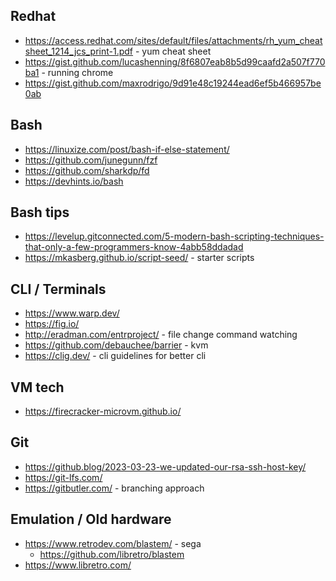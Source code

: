 ## Redhat

- https://access.redhat.com/sites/default/files/attachments/rh_yum_cheatsheet_1214_jcs_print-1.pdf - yum cheat sheet
- https://gist.github.com/lucashenning/8f6807eab8b5d99caafd2a507f770ba1 - running chrome
- https://gist.github.com/maxrodrigo/9d91e48c19244ead6ef5b466957be0ab

## Bash

- https://linuxize.com/post/bash-if-else-statement/
- https://github.com/junegunn/fzf
- https://github.com/sharkdp/fd
- https://devhints.io/bash

## Bash tips

- https://levelup.gitconnected.com/5-modern-bash-scripting-techniques-that-only-a-few-programmers-know-4abb58ddadad
- https://mkasberg.github.io/script-seed/ - starter scripts

## CLI / Terminals

- https://www.warp.dev/
- https://fig.io/
- http://eradman.com/entrproject/ - file change command watching
- https://github.com/debauchee/barrier - kvm
- https://clig.dev/ - cli guidelines for better cli

## VM tech

- https://firecracker-microvm.github.io/

## Git

- https://github.blog/2023-03-23-we-updated-our-rsa-ssh-host-key/
- https://git-lfs.com/
- https://gitbutler.com/ - branching approach

## Emulation / Old hardware
- https://www.retrodev.com/blastem/ - sega
    - https://github.com/libretro/blastem
- https://www.libretro.com/ 


